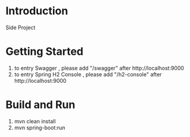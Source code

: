 # Introduction  

Side Project

# Getting Started
1. to entry Swagger , please add "/swagger" after http://localhost:9000
2. to entry Spring H2 Console , please add "/h2-console" after http://localhost:9000


# Build and Run

1. mvn clean install
2. mvn spring-boot:run